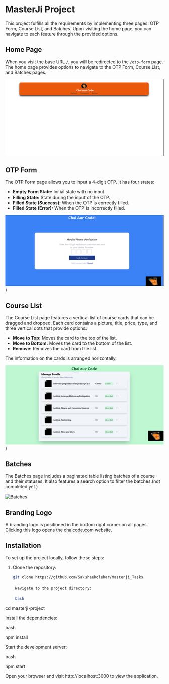 
# MasterJi Project

This project fulfills all the requirements by implementing three pages: OTP Form, Course List, and Batches. Upon visiting the home page, you can navigate to each feature through the provided options.

## Home Page

When you visit the base URL `/`, you will be redirected to the `/otp-form` page. The home page provides options to navigate to the OTP Form, Course List, and Batches pages.

![Home Page](./MachineCodingRound/Assignment01/Screenshot/home.png)

## OTP Form

The OTP Form page allows you to input a 4-digit OTP. It has four states:

- **Empty Form State:** Initial state with no input.
- **Filling State:** State during the input of the OTP.
- **Filled State (Success):** When the OTP is correctly filled.
- **Filled State (Error):** When the OTP is incorrectly filled.

![OTP Form](./MachineCodingRound/Assignment01/Screenshot/otpform.png))

## Course List

The Course List page features a vertical list of course cards that can be dragged and dropped. Each card contains a picture, title, price, type, and three vertical dots that provide options:

- **Move to Top:** Moves the card to the top of the list.
- **Move to Bottom:** Moves the card to the bottom of the list.
- **Remove:** Removes the card from the list.

The information on the cards is arranged horizontally.

![Course List](./MachineCodingRound/Assignment01/Screenshot/courselist.png))

## Batches

The Batches page includes a paginated table listing batches of a course and their statuses. It also features a search option to filter the batches.(not completed yet.)

![Batches](./screenshots/data-table.png)

## Branding Logo

A branding logo is positioned in the bottom right corner on all pages. Clicking this logo opens the [chaicode.com](https://chaicode.com) website.

## Installation

To set up the project locally, follow these steps:

1. Clone the repository:
   ```bash
   git clone https://github.com/Saksheekolekar/Masterji_Tasks

    Navigate to the project directory:

    bash

cd masterji-project

Install the dependencies:

bash

npm install

Start the development server:

bash

npm start

Open your browser and visit http://localhost:3000 to view the application.